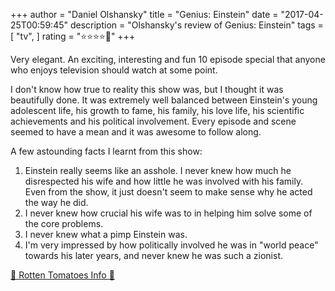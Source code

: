 +++
author = "Daniel Olshansky"
title = "Genius: Einstein"
date = "2017-04-25T00:59:45"
description = "Olshansky's review of Genius: Einstein"
tags = [
    "tv",
]
rating = "⭐⭐⭐⭐🌟"
+++

Very elegant. An exciting, interesting and fun 10 episode special that anyone who enjoys television should watch at some point.

I don't know how true to reality this show was, but I thought it was beautifully done. It was extremely well balanced between Einstein's young adolescent life, his growth to fame, his family, his love life, his scientific achievements and his political involvement. Every episode and scene seemed to have a mean and it was awesome to follow along.

A few astounding facts I learnt from this show:
1. Einstein really seems like an asshole. I never knew how much he disrespected his wife and how little he was involved with his family. Even from the show, it just doesn't seem to make sense why he acted the way he did.
2. I never knew how crucial his wife was to in helping him solve some of the core problems.
3. I never knew what a pimp Einstein was.
4. I'm very impressed by how politically involved he was in "world peace" towards his later years, and never knew he was such a zionist.

[🍅 Rotten Tomatoes Info 🍅](https://www.rottentomatoes.com//tv/genius/s01)